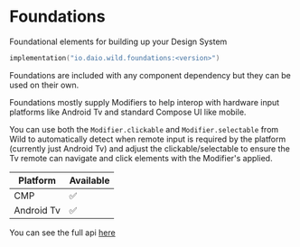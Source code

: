# Foundations

Foundational elements for building up your Design System

```kotlin
implementation("io.daio.wild.foundations:<version>")
```

Foundations are included with any component dependency but they can be used on their own.

Foundations mostly supply Modifiers to help interop with hardware input platforms like Android Tv
and standard Compose UI like mobile.

You can use both the `Modifier.clickable` and `Modifier.selectable` from Wild to automatically
detect when remote input is required by the platform (currently just Android Tv) and adjust the
clickable/selectable to ensure the Tv remote can navigate and click elements with the Modifier's
applied.

| Platform   | Available |
|------------|-----------|
| CMP        | ✅         |
| Android Tv | ✅         |

You can see the full api [here](https://daio-io.github.io/wild/reference/foundations/index.html)